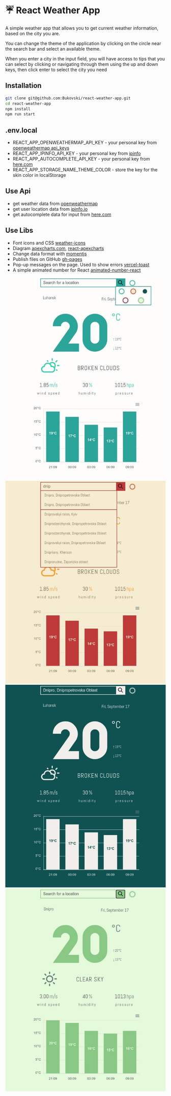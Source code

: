 # :umbrella: React Weather App 


A simple weather app that allows you to get current weather information, based on the city you are.

You can change the theme of the application by clicking on the circle near the search bar and select an available theme.

When you enter a city in the input field, you will have access to tips that you can select by clicking or navigating through them using the up and down keys, then click enter to select the city you need


## Installation

```sh
git clone git@github.com:Bukovski/react-weather-app.git
cd react-weather-app
npm install
npm run start
```

## .env.local

- REACT_APP_OPENWEATHERMAP_API_KEY - your personal key from [openweathermap api_keys](https://home.openweathermap.org/api_keys)
- REACT_APP_IPINFO_API_KEY - your personal key from [ipinfo](https://ipinfo.io/account/home)
- REACT_APP_AUTOCOMPLETE_API_KEY - your personal key from [here.com](https://developer.here.com/documentation/examples/rest/geocoding_suggestions)
- REACT_APP_STORAGE_NAME_THEME_COLOR - store the key for the skin color in localStorage


## Use Api

- get weather data from [openweathermap](https://openweathermap.org/)
- get user location data from [ipinfo.io](https://ipinfo.io/)
- get autocomplete data for input from [here.com](https://www.here.com/)


## Use Libs

- Font icons and CSS [weather-icons](https://erikflowers.github.io/weather-icons/)
- Diagram  [apexcharts.com](https://apexcharts.com/), [react-apexcharts](https://github.com/apexcharts/react-apexcharts)
- Change data format with [momentjs](https://momentjs.com/)
-  Publish files on GitHub [gh-pages](https://github.com/tschaub/gh-pages)
-  Pop-up messages on the page. Used to show errors [vercel-toast](https://vercel-toast.vercel.app/)
-  A simple animated number for React [animated-number-react](https://github.com/Leocardoso94/animated-number-react)


![weather-screen](./screenshots/default-theme.jpg)
![red-theme](./screenshots/red-theme.jpg)
![dark-theme](./screenshots/dark-theme.jpg)
![green-theme](./screenshots/green-theme.jpg)